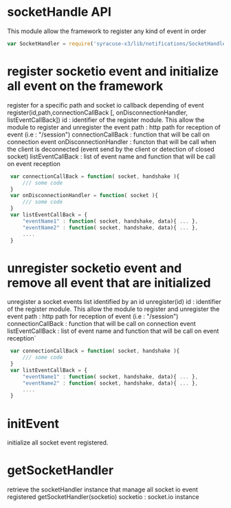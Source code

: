 # socketHandle API
This module allow the framework to register any kind of event in order
```javascript
var SocketHandler = require('syracuse-x3/lib/notifications/SocketHandler').create();
```
# register socketio event and initialize all event on the framework
register for a specific path and socket io callback depending of event
 register(id,path,connectionCallBack [, onDisconnectionHandler, listEventCallBack])
 id : identifier of the register module. This allow the module to register and unregister the event
 path : http path for reception of event (i.e : "/session")
 connectionCallBack : function that will be call on connection event
 onDisconnectionHandler : functon that will be call when the client is deconnected (event send by the client or detection of closed socket)
 listEventCallBack : list of event name and function that will be call on event reception
```javascript
 var connectionCallBack = function( socket, handshake ){
     /// some code
 }
 var onDisconnectionHandler = function( socket ){
     /// some code
 }
 var listEventCallBack = {
     "eventName1" : function( socket, handshake, data){ ... },
     "eventName2" : function( socket, handshake, data){ ... },
     ....
 }
```
# unregister socketio event and remove all event that are initialized
 unregister a socket events list identified by an id
 unregister(id)
 id : identifier of the register module. This allow the module to register and unregister the event
 path : http path for reception of event (i.e : "/session")
 connectionCallBack : function that will be call on connection event
 listEventCallBack : list of event name and function that will be call on event reception`
```javascript
 var connectionCallBack = function( socket, handshake ){
     /// some code
 }
 var listEventCallBack = {
     "eventName1" : function( socket, handshake, data){ ... },
     "eventName2" : function( socket, handshake, data){ ... },
     ....
 }
``` 
# initEvent
initialize all socket event registered.
# getSocketHandler
 retrieve the socketHandler instance that manage all socket io event registered
 getSocketHandler(socketio)
 socketio : socket.io instance
